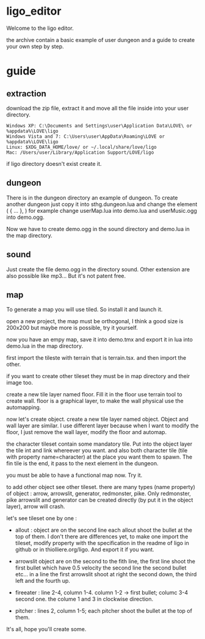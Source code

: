 # ligo_editor

Welcome to the ligo editor.

the archive contain a basic example of user dungeon and a guide to create your own step by step.

# guide

## extraction

download the zip file, extract it and move all the file inside into your user directory.

    Windows XP: C:\Documents and Settings\user\Application Data\LOVE\ or %appdata%\LOVE\ligo
    Windows Vista and 7: C:\Users\user\AppData\Roaming\LOVE or %appdata%\LOVE\ligo
    Linux: $XDG_DATA_HOME/love/ or ~/.local/share/love/ligo
    Mac: /Users/user/Library/Application Support/LOVE/ligo

if ligo directory doesn't exist create it.

## dungeon

There is in the dungeon directory an example of dungeon. To create another dungeon just copy it into sthg.dungeon.lua and change the element ( { ... }, )
for example change userMap.lua into demo.lua and userMusic.ogg into demo.ogg.

Now we have to create demo.ogg in the sound directory and demo.lua in the map directory.

## sound

Just create the file demo.ogg in the directory sound. Other extension are also possible like mp3... But it's not patent free.

## map

To generate a map you will use tiled. So install it and launch it.

open a new project, the map must be orthogonal, I think a good size is 200x200 but maybe more is possible, try it yourself.

now you have an empy map, save it into demo.tmx and export it in lua into demo.lua in the map directory.

first import the tileste with terrain that is terrain.tsx.
and then import the other.

if you want to create other tileset they must be in map directory and their image too.

create a new tile layer named floor. Fill it in the floor use terrain tool to create wall. floor is a graphical layer, to make the wall physical use the automapping. 

now let's create object. create a new tile layer named object. Object and wall layer are similar. I use different layer because when I want to modify the floor, I just remove the wall layer, modify the floor and automap.

the character tileset contain some mandatory tile. Put into the object layer the tile int and link whereever you want. and also both character tile (tile with property name=character) at the place you want them to spawn. The fin tile is the end, it pass to the next element in the dungeon.

you must be able to have a functional map now. Try it.

to add other object see other tileset. there are many types (name property) of object : arrow, arrowslit, generator, redmonster, pike. Only redmonster, pike arrowslit and generator can be created directly (by put it in the object layer), arrow will crash.

let's see tileset one by one :

* allout : object are on the second line each allout shoot the bullet at the top of them. I don't there are differences yet, to make one import the tileset, modify property with the specification in the readme of ligo in github or in thiolliere.org/ligo. And export it if you want.

* arrowslit object are on the second to the fith line, the first line shoot the first bullet which have 0.5 velocity the second line the second bullet etc... in a line the first arrowslit shoot at right the second down, the third left and the fourth up.

* fireeater : line 2-4, column 1-4. column 1-2 -> first bullet; columc 3-4 second one. the colume 1 and 3 in clockwise direction.

* pitcher : lines 2, column 1-5; each pitcher shoot the bullet at the top of them.

It's all, hope you'll create some.
